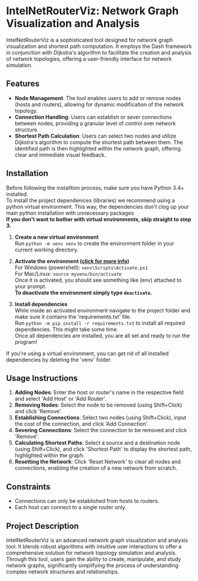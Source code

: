 # IntelNetRouterViz: Network Graph Visualization and Analysis

IntelNetRouterViz is a sophisticated tool designed for network graph visualization and shortest path computation. It employs the Dash framework in conjunction with Dijkstra's algorithm to facilitate the creation and analysis of network topologies, offering a user-friendly interface for network simulation.

## Features

- **Node Management**: The tool enables users to add or remove nodes (hosts and routers), allowing for dynamic modification of the network topology.
- **Connection Handling**: Users can establish or sever connections between nodes, providing a granular level of control over network structure.
- **Shortest Path Calculation**: Users can select two nodes and utilize Dijkstra's algorithm to compute the shortest path between them. The identified path is then highlighted within the network graph, offering clear and immediate visual feedback.

## Installation
Before following the installtion process, make sure you have Python 3.4+ installed. <br>
To install the project dependenices (libraries) we recommend using a python virtual environment. This way, the dependencies don't clog up your main python installation with unnecessary packages<br>
**If you don't want to bother with virtual environments, skip straight to step 3.**

1. **Create a new virtual environment** <br>
Run ```python -m venv venv``` to create the environment folder in your current working directory.

2. **Activate the environment ([click for more info](https://python.land/virtual-environments/virtualenv))** <br>
For Windows (powershell): ```venv\Scripts\Activate.ps1``` <br>
For Mac/Linux: ```source myvenv/bin/activate``` <br>
Once it is activated, you should see something like (env) attached to your prompt. <br>
**To deactivate the environment simply type ```deactivate```.**

3. **Install dependencies** <br>
While inside an activated environment navigate to the project folder and make sure it contains the 'requirements.txt' file. <br>
Run ```python -m pip install -r requirements.txt``` to install all required dependencies. This might take some time. <br>
Once all dependencies are installed, you are all set and ready to run the program!

If you're using a virtual environment, you can get rid of all installed dependencies by deleting the 'venv' folder.

## Usage Instructions

1. **Adding Nodes**: Enter the host or router's name in the respective field and select 'Add Host' or 'Add Router'.
2. **Removing Nodes**: Select the node to be removed (using Shift+Click) and click 'Remove'.
3. **Establishing Connections**: Select two nodes (using Shift+Click), input the cost of the connection, and click 'Add Connection'.
4. **Severing Connections**: Select the connection to be removed and click 'Remove'.
5. **Calculating Shortest Paths**: Select a source and a destination node (using Shift+Click), and click 'Shortest Path' to display the shortest path, highlighted within the graph.
6. **Resetting the Network**: Click 'Reset Network' to clear all nodes and connections, enabling the creation of a new network from scratch.

## Constraints

- Connections can only be established from hosts to routers.
- Each host can connect to a single router only.

## Project Description

IntelNetRouterViz is an advanced network graph visualization and analysis tool. It blends robust algorithms with intuitive user interactions to offer a comprehensive solution for network topology simulation and analysis. Through this tool, users gain the ability to create, manipulate, and study network graphs, significantly simplifying the process of understanding complex network structures and relationships.

